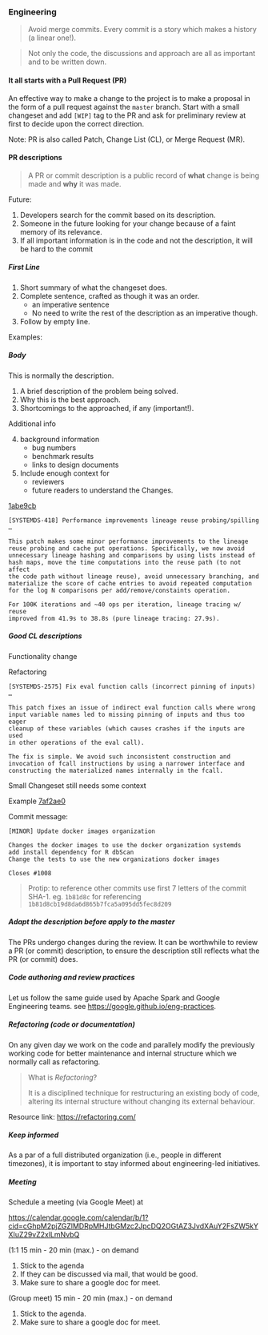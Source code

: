 ### Engineering

> Avoid merge commits. Every commit is a story which makes a history (a linear one!).

> Not only the code, the discussions and approach are all as important and to be written
> down.

#### It all starts with a Pull Request (PR)

An effective way to make a change to the project is to make a proposal in
the form of a pull request against the `master` branch. Start with a small changeset
and add `[WIP]` tag to the PR and ask for preliminary review at first to decide upon the
correct direction.

Note: PR is also called Patch, Change List (CL), or Merge Request (MR).

#### PR descriptions

> A PR or commit description is a public record of **what** change is being made and **why**
> it was made.

Future:
1. Developers search for the commit based on its description.
2. Someone in the future looking for your change because of a faint memory of its relevance.
3. If all important information is in the code and not the description, it will be hard to
the commit

##### First Line

1. Short summary of what the changeset does.
2. Complete sentence, crafted as though it was an order.
    - an imperative sentence
    - No need to write the rest of the description as an imperative though.
3. Follow by  empty line.

Examples:

##### Body

This is normally the description.

1. A brief description of the problem being solved.
2. Why this is the best approach.
3. Shortcomings to the approached, if any (important!).

Additional info

4. background information
   - bug numbers
   - benchmark results
   - links to design documents
5. Include enough context for
   - reviewers
   - future readers to understand the Changes.

[1abe9cb](https://github.com/apache/systemds/commit/1abe9cb79d8001992f1c79ba5e638e6b423a1382)

```
[SYSTEMDS-418] Performance improvements lineage reuse probing/spilling …

This patch makes some minor performance improvements to the lineage
reuse probing and cache put operations. Specifically, we now avoid
unnecessary lineage hashing and comparisons by using lists instead of
hash maps, move the time computations into the reuse path (to not affect
the code path without lineage reuse), avoid unnecessary branching, and
materialize the score of cache entries to avoid repeated computation
for the log N comparisons per add/remove/constaints operation.

For 100K iterations and ~40 ops per iteration, lineage tracing w/ reuse
improved from 41.9s to 38.8s (pure lineage tracing: 27.9s).
```

##### Good CL descriptions

Functionality change

Refactoring

```
[SYSTEMDS-2575] Fix eval function calls (incorrect pinning of inputs) …

This patch fixes an issue of indirect eval function calls where wrong
input variable names led to missing pinning of inputs and thus too eager
cleanup of these variables (which causes crashes if the inputs are used
in other operations of the eval call).

The fix is simple. We avoid such inconsistent construction and
invocation of fcall instructions by using a narrower interface and
constructing the materialized names internally in the fcall.
```

Small Changeset still needs some context

Example [7af2ae0](https://github.com/apache/systemds/commit/7af2ae04f28ddcb36158719a25a7fa34b22d3266)

Commit message:
```
[MINOR] Update docker images organization

Changes the docker images to use the docker organization systemds
add install dependency for R dbScan
Change the tests to use the new organizations docker images

Closes #1008
```

> Protip: to reference other commits use first 7 letters of the commit SHA-1.
> eg. `1b81d8c` for referencing `1b81d8cb19d8da6d865b7fca5a095dd5fec8d209`

##### Adapt the description before apply to the master

The PRs undergo changes during the review. It can be worthwhile to
review a PR (or commit) description, to ensure the description still
reflects what the PR (or commit) does.

##### Code authoring and review practices

Let us follow the same guide used by Apache Spark and Google Engineering teams.
see https://google.github.io/eng-practices.

##### Refactoring (code or documentation)

On any given day we work on the code and parallely modify the previously working code
for better maintenance and internal structure which we normally call as refactoring.

> What is *Refactoring*?
>
> It is a disciplined technique for restructuring an existing body of code, altering its
> internal structure without changing its external behaviour.

Resource link: https://refactoring.com/

##### Keep informed

As a par of a full distributed organization (i.e., people in different timezones), it is
important to stay informed about engineering-led initiatives.


##### Meeting

Schedule a meeting (via Google Meet) at 

https://calendar.google.com/calendar/b/1?cid=cGhpM2pjZGZlMDRpMHJtbGMzc2JpcDQ2OGtAZ3JvdXAuY2FsZW5kYXIuZ29vZ2xlLmNvbQ

(1:1 15 min - 20 min (max.) - on demand

1. Stick to the agenda
2. If they can be discussed via mail, that would be good.
3. Make sure to share a google doc for meet.

(Group meet) 15 min - 20 min (max.) - on demand

1. Stick to the agenda.
2. Make sure to share a google doc for meet.

